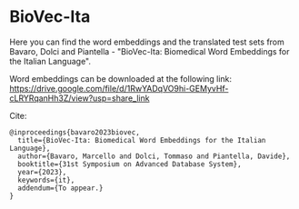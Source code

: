 # BioVec-Ita
Here you can find the word embeddings and the translated test sets from Bavaro, Dolci and Piantella - "BioVec-Ita: Biomedical Word Embeddings for the Italian Language".

Word embeddings can be downloaded at the following link: https://drive.google.com/file/d/1RwYADqVO9hi-GEMyvHf-cLRYRqanHh3Z/view?usp=share_link

Cite:
```
@inproceedings{bavaro2023biovec,
  title={BioVec-Ita: Biomedical Word Embeddings for the Italian Language},
  author={Bavaro, Marcello and Dolci, Tommaso and Piantella, Davide},
  booktitle={31st Symposium on Advanced Database System},
  year={2023},
  keywords={it},
  addendum={To appear.}
}
```
